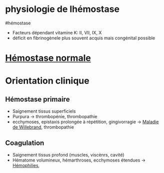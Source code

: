 # physiologie de lhémostase
#hémostase 


- Facteurs dépendant vitamine K: II, VII, IX, X 
- déficit en fibrinogènele plus souvent acquis mais congénital possible 


# [Hémostase normale](#hc3a9mostase-normalenorgmd)



# Orientation clinique



## Hémostase primaire


- Saignement tissus superficiels 
- Purpura -> thrombopénie, thrombopathie 
- ecchymoses, epistaxis prolongée à répétition, gingivorragie -> [Maladie de Willebrand](#maladie-de-willebrandnorgmd), thrombopathie 


## Coagulation


- Saignement tissus profond (muscles, viscènrs, cavité) 
- Hématome volumineux, hémarthroses, ecchymoses étendues -> [Hémophilies](#hc3a9mophiliesnorgmd), 